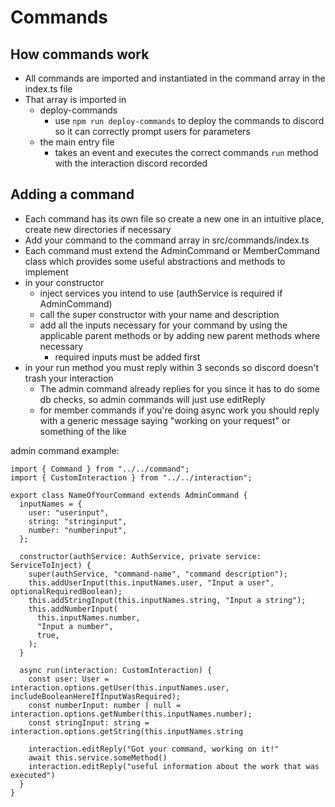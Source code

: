 # Commands
## How commands work

* All commands are imported and instantiated in the command array in the index.ts file
* That array is imported in 
  * deploy-commands
    * use `npm run deploy-commands` to deploy the commands to discord so it can correctly prompt users for parameters
  * the main entry file
    * takes an event and executes the correct commands `run` method with the interaction discord recorded

## Adding a command

* Each command has its own file so create a new one in an intuitive place, create new directories if necessary
* Add your command to the command array in src/commands/index.ts
* Each command must extend the AdminCommand or MemberCommand class which provides some useful abstractions and methods to implement
* in your constructor
  * inject services you intend to use (authService is required if AdminCommand)
  * call the super constructor with your name and description
  * add all the inputs necessary for your command by using the applicable parent methods or by adding new parent methods where necessary
    * required inputs must be added first
* in your run method you must reply within 3 seconds so discord doesn't trash your interaction
  * The admin command already replies for you since it has to do some db checks, so admin commands will just use editReply
  * for member commands if you're doing async work you should reply with a generic message saying "working on your request" or something of the like

admin command example: 
```
import { Command } from "../../command";
import { CustomInteraction } from "../../interaction";

export class NameOfYourCommand extends AdminCommand {
  inputNames = {
    user: "userinput",
    string: "stringinput",
    number: "numberinput",
  };

  constructor(authService: AuthService, private service: ServiceToInject) {
    super(authService, "command-name", "command description");
    this.addUserInput(this.inputNames.user, "Input a user", optionalRequiredBoolean);
    this.addStringInput(this.inputNames.string, "Input a string");
    this.addNumberInput(
      this.inputNames.number,
      "Input a number",
      true,
    );
  }

  async run(interaction: CustomInteraction) {
    const user: User = interaction.options.getUser(this.inputNames.user, includeBooleanHereIfInputWasRequired);
    const numberInput: number | null = interaction.options.getNumber(this.inputNames.number);
    const stringInput: string = interaction.options.getString(this.inputNames.string
    
    interaction.editReply("Got your command, working on it!"
    await this.service.someMethod()
    interaction.editReply("useful information about the work that was executed")
  }
}

```
